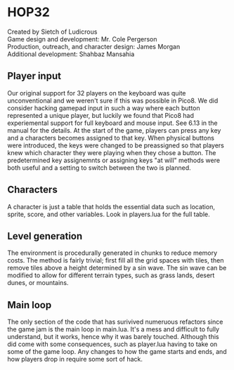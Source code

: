 # HOP32
Created by Sietch of Ludicrous <br>
Game design and development: Mr. Cole Pergerson<br>
Production, outreach, and character design: James Morgan<br>
Additional development: Shahbaz Mansahia<br>

## Player input
Our original support for 32 players on the keyboard was quite unconventional and we weren't sure if this was possible in Pico8. We did consider hacking gamepad input
in such a way where each button represented a unique player, but luckily we found that Pico8 had experiemental support for full keyboard and mouse input. See 
6.13 in the manual for the details. At the start of the game, players can press any key and a characters becomes assigned to that key. When physical buttons were introduced,
the keys were changed to be preassigned so that players knew which character they were playing when they chose a button. The predetermined key assignemnts or assigning keys "at will" methods were both useful and a setting to switch between the two is planned. 

## Characters
A character is just a table that holds the essential data such as location, sprite, score, and other variables. Look in players.lua for the full table. 

## Level generation
The environment is procedurally generated in chunks to reduce memory costs. The method is fairly trivial; first fill all the grid spaces with tiles, then 
remove tiles above a height determined by a sin wave. The sin wave can be modified to allow for different terrain types, such as grass lands, desert dunes, or mountains. 

## Main loop
The only section of the code that has surivived numeruous refactors since the game jam is the main loop in main.lua. It's a mess and difficult to fully understand, but it works, hence why it was barely touched. Although this did come with some consequences, such as player.lua having to take on some of the game loop. Any changes to how the game starts and ends, and how players drop in require some sort of hack. 
